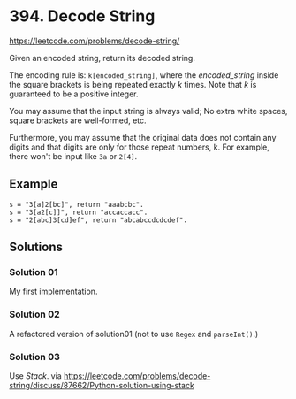 # 394. Decode String

https://leetcode.com/problems/decode-string/

Given an encoded string, return its decoded string.

The encoding rule is: `k[encoded_string]`, where the *encoded_string* inside the square brackets is being repeated exactly *k* times. Note that *k* is guaranteed to be a positive integer.

You may assume that the input string is always valid; No extra white spaces, square brackets are well-formed, etc.

Furthermore, you may assume that the original data does not contain any digits and that digits are only for those repeat numbers, k. For example, there won't be input like `3a` or `2[4]`.


## Example

```
s = "3[a]2[bc]", return "aaabcbc".
s = "3[a2[c]]", return "accaccacc".
s = "2[abc]3[cd]ef", return "abcabccdcdcdef".
```

## Solutions

### Solution 01

My first implementation.

### Solution 02

A refactored version of solution01 (not to use `Regex` and `parseInt()`.)

### Solution 03

Use *Stack*. via https://leetcode.com/problems/decode-string/discuss/87662/Python-solution-using-stack